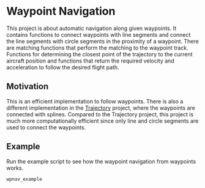 # Waypoint Navigation

This project is about automatic navigation along given waypoints.
It contains functions to connect waypoints with line segments and connect the line segments with circle segments in the proximity of a waypoint.
There are matching functions that perform the matching to the waypoint track.
Functions for determining the closest point of the trajectory to the current aircraft position and functions that return the required velocity and acceleration to follow the desired flight path.

## Motivation

This is an efficient implementation to follow waypoints.
There is also a different implementation in the [Trajectory](../trajectory) project, where the waypoints are connected with splines.
Compared to the Trajectory project, this project is much more computationally efficient since only line and circle segments are used to connect the waypoints.

## Example

Run the example script to see how the waypoint navigation from waypoints works.
```
wpnav_example
```
